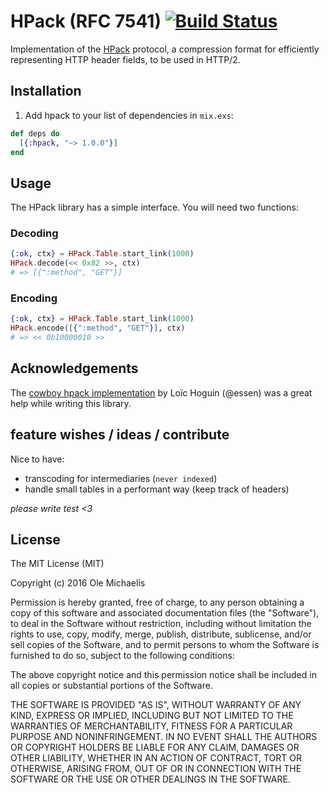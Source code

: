 # HPack (RFC 7541) [![Build Status](https://travis-ci.org/nesQuick/elixir-hpack.svg?branch=master)](https://travis-ci.org/nesQuick/elixir-hpack)

Implementation of the [HPack](https://http2.github.io/http2-spec/compression.html) protocol, a compression format for efficiently representing HTTP header fields, to be used in HTTP/2.

## Installation

1. Add hpack to your list of dependencies in `mix.exs`:

  ```elixir
  def deps do
    [{:hpack, "~> 1.0.0"}]
  end
  ```

## Usage
The HPack library has a simple interface. You will need two functions:

### Decoding
```elixir
{:ok, ctx} = HPack.Table.start_link(1000)
HPack.decode(<< 0x82 >>, ctx)
# => [{":method", "GET"}]
```

### Encoding
```elixir
{:ok, ctx} = HPack.Table.start_link(1000)
HPack.encode([{":method", "GET"}], ctx)
# => << 0b10000010 >>
```

## Acknowledgements
The [cowboy hpack implementation](https://github.com/ninenines/cowlib/blob/d0cd6dcb338425a24f85f37ab1ba6d9aeaca89bb/src/cow_hpack.erl#L563) by Loïc Hoguin (@essen) was a great help while writing this library.

## feature wishes / ideas / contribute
Nice to have:
- transcoding for intermediaries (`never indexed`)
- handle small tables in a performant way (keep track of headers)

*please write test <3*

## License

The MIT License (MIT)

Copyright (c) 2016 Ole Michaelis

Permission is hereby granted, free of charge, to any person obtaining a copy
of this software and associated documentation files (the "Software"), to deal
in the Software without restriction, including without limitation the rights
to use, copy, modify, merge, publish, distribute, sublicense, and/or sell
copies of the Software, and to permit persons to whom the Software is
furnished to do so, subject to the following conditions:

The above copyright notice and this permission notice shall be included in all
copies or substantial portions of the Software.

THE SOFTWARE IS PROVIDED "AS IS", WITHOUT WARRANTY OF ANY KIND, EXPRESS OR
IMPLIED, INCLUDING BUT NOT LIMITED TO THE WARRANTIES OF MERCHANTABILITY,
FITNESS FOR A PARTICULAR PURPOSE AND NONINFRINGEMENT. IN NO EVENT SHALL THE
AUTHORS OR COPYRIGHT HOLDERS BE LIABLE FOR ANY CLAIM, DAMAGES OR OTHER
LIABILITY, WHETHER IN AN ACTION OF CONTRACT, TORT OR OTHERWISE, ARISING FROM,
OUT OF OR IN CONNECTION WITH THE SOFTWARE OR THE USE OR OTHER DEALINGS IN THE
SOFTWARE.
